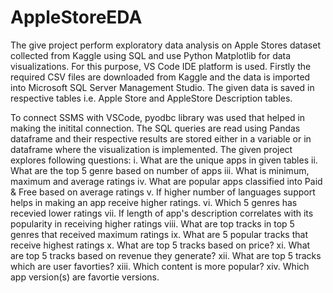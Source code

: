# AppleStoreEDA
The give project perform exploratory data analysis on Apple Stores dataset collected from Kaggle using SQL and use Python Matplotlib for data visualizations. For this purpose, VS Code IDE platform is used.
Firstly the required CSV files are downloaded from Kaggle and the data is imported into Microsoft SQL Server Management Studio. The given data is saved in respective tables i.e. Apple Store and AppleStore Description tables.

To connect SSMS with VSCode, pyodbc library was used that helped in making the initital connection. The SQL queries are read using Pandas dataframe and their respective results are stored either in a variable or in dataframe where the visualization is implemented. The given project explores following questions:
i. What are the unique apps in given tables
ii. What are the top 5 genre based on number of apps
iii. What is minimum, maximum and average ratings
iv. What are popular apps classified into Paid & Free based on average ratings
v. If higher number of languages support helps in making an app receive higher ratings.
vi. Which 5 genres has recevied lower ratings
vii. If length of app's description correlates with its popularity in receiving higher ratings
viii. What are top tracks in top 5 genres that received maximum ratings
ix. What are 5 popular tracks that receive highest ratings
x. What are top 5 tracks based on price?
xi. What are top 5 tracks based on revenue they generate?
xii. What are top 5 tracks which are user favorties?
xiii. Which content is more popular?
xiv. Which app version(s) are favortie versions.

